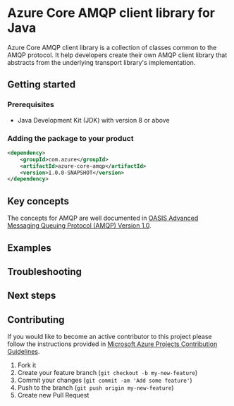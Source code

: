# Azure Core AMQP client library for Java

Azure Core AMQP client library is a collection of classes common to the AMQP protocol. It help developers create their
own AMQP client library that abstracts from the underlying transport library's implementation.

## Getting started

### Prerequisites

- Java Development Kit (JDK) with version 8 or above

### Adding the package to your product

```xml
<dependency>
    <groupId>com.azure</groupId>
    <artifactId>azure-core-amqp</artifactId>
    <version>1.0.0-SNAPSHOT</version>
</dependency>
```

## Key concepts

The concepts for AMQP are well documented in [OASIS Advanced Messaging Queuing Protocol (AMQP) Version
1.0](http://docs.oasis-open.org/amqp/core/v1.0/os/amqp-core-overview-v1.0-os.html).

## Examples

## Troubleshooting

## Next steps

## Contributing

If you would like to become an active contributor to this project please follow the instructions provided in [Microsoft
Azure Projects Contribution Guidelines](http://azure.github.io/guidelines.html).

1. Fork it
1. Create your feature branch (`git checkout -b my-new-feature`)
1. Commit your changes (`git commit -am 'Add some feature'`)
1. Push to the branch (`git push origin my-new-feature`)
1. Create new Pull Request
